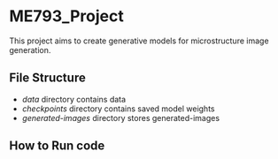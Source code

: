 # ME793_Project

This project aims to create generative models for microstructure image generation.


## File Structure

* *data* directory contains data
* *checkpoints* directory contains saved model weights
* *generated-images* directory stores generated-images

## How to Run code
